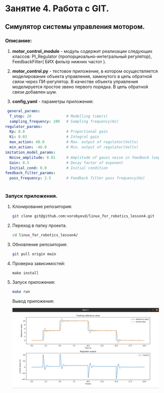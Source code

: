 # Занятие 4. Работа с GIT.
## Симулятор системы управления мотором.
### Описание:
 1. **motor_control_module**  - модуль содержит реализации следующих классов: PI_Regulator (пропорциоально-интегральный регулятор), FeedbackFilter( БИХ фильтр нижних частот ).

 2. **motor_control.py** - тестовое приложение, в котором осуществляется моделирование объекта управления, замкнутого в цепь обратной связи через ПИ-регулятор. В качестве объекта управления моделируется простое звено первого порядка. В цепь обратной связи добавлен шум.

 3. **config,yaml** - параметры приложения:
```yaml
 general_params:
  T_stop: 20                # Modelling time(s)
  sampling_frequency: 100   # Sampling frequency(Hz)
regulator_params:
  Kp: 8.0                   # Proportional gain
  Ki: 0.03                  # Integral gain
  max_action: 48.0          # Max. output of regulator(Volts)
  min_action: -48.0         # Min. output of regulator(Volts)
imitation_model_params:     
  Noise_amplitude: 0.01     # Amplitude of gauss noise in feedback loop
  Gain: 0.5                 # Decay factor of exponent
  Initial_cond: 0.0         # Initial condition
feedback_filter_params:
  pass_frequency: 2.5       # Feedback filter pass frequency(Hz)
  

 ```
 ### Запуск приложения.

 1. Клонирование репозитория:

    ```bash
    git clone git@github.com:vorobyevd/linux_for_robotics_lesson4.git
    ```
2. Переход в папку проекта.
    ```bash
    cd linux_for_robotics_lesson4/
    ```
3. Обновление репозитория:

    ```bash
    git pull origin main
    ```
   
4. Проверка зависимостей:
    ```make
    make install
    ```
5. Запуск приложения:
    ```bash
    make run
    ```
    Вывод приложения:

    ![Application output](/assets/Output.png)

